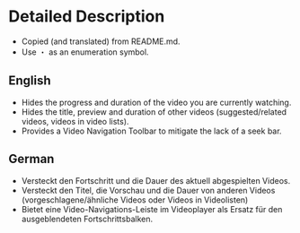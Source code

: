 # Detailed Description

- Copied (and translated) from README.md.
- Use ・ as an enumeration symbol.

## English

- Hides the progress and duration of the video you are currently watching.
- Hides the title, preview and duration of other videos (suggested/related videos, videos in video lists).
- Provides a Video Navigation Toolbar to mitigate the lack of a seek bar.

## German

- Versteckt den Fortschritt und die Dauer des aktuell abgespielten Videos.
- Versteckt den Titel, die Vorschau und die Dauer von anderen Videos (vorgeschlagene/ähnliche Videos oder Videos in Videolisten)
- Bietet eine Video-Navigations-Leiste im Videoplayer als Ersatz für den ausgeblendeten Fortschrittsbalken.


